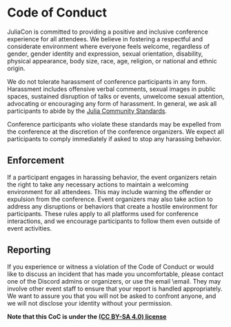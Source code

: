 # Code of Conduct

JuliaCon is committed to providing a positive and inclusive conference experience for all attendees. We believe in fostering a respectful and considerate environment where everyone feels welcome, regardless of gender, gender identity and expression, sexual orientation, disability, physical appearance, body size, race, age, religion, or national and ethnic origin.

We do not tolerate harassment of conference participants in any form. Harassment includes offensive verbal comments, sexual images in public spaces, sustained disruption of talks or events, unwelcome sexual attention, advocating or encouraging any form of harassment. In general, we ask all participants to abide by the [Julia Community Standards](https://julialang.org/community/standards/).

Conference participants who violate these standards may be expelled from the conference at the discretion of the conference organizers. We expect all participants to comply immediately if asked to stop any harassing behavior.

## Enforcement

If a participant engages in harassing behavior, the event organizers retain the right to take any necessary actions to maintain a welcoming environment for all attendees. This may include warning the offender or expulsion from the conference. Event organizers may also take action to address any disruptions or behaviors that create a hostile environment for participants. These rules apply to all platforms used for conference interactions, and we encourage participants to follow them even outside of event activities.

## Reporting

If you experience or witness a violation of the Code of Conduct or would like to discuss an incident that has made you uncomfortable, please contact one of the Discord admins or organizers, or use the email \email. They may involve other event staff to ensure that your report is handled appropriately. We want to assure you that you will not be asked to confront anyone, and we will not disclose your identity without your permission.

__Note that this CoC is under the [(CC BY-SA 4.0) license](https://creativecommons.org/licenses/by-sa/4.0/)__